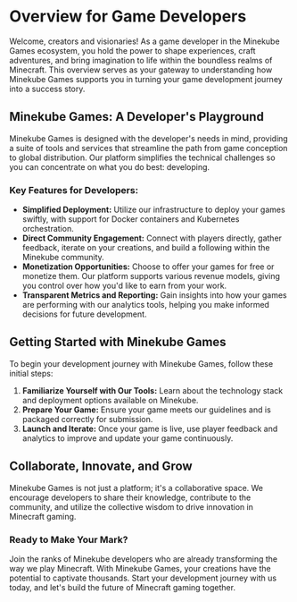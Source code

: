 # Overview for Game Developers

Welcome, creators and visionaries! As a game developer in the Minekube Games ecosystem, you hold the power to shape experiences, craft adventures, and bring imagination to life within the boundless realms of Minecraft. This overview serves as your gateway to understanding how Minekube Games supports you in turning your game development journey into a success story.

## Minekube Games: A Developer's Playground

Minekube Games is designed with the developer's needs in mind, providing a suite of tools and services that streamline the path from game conception to global distribution. Our platform simplifies the technical challenges so you can concentrate on what you do best: developing.

### Key Features for Developers:

- **Simplified Deployment:** Utilize our infrastructure to deploy your games swiftly, with support for Docker containers and Kubernetes orchestration.
- **Direct Community Engagement:** Connect with players directly, gather feedback, iterate on your creations, and build a following within the Minekube community.
- **Monetization Opportunities:** Choose to offer your games for free or monetize them. Our platform supports various revenue models, giving you control over how you'd like to earn from your work.
- **Transparent Metrics and Reporting:** Gain insights into how your games are performing with our analytics tools, helping you make informed decisions for future development.

## Getting Started with Minekube Games

To begin your development journey with Minekube Games, follow these initial steps:

1. **Familiarize Yourself with Our Tools:** Learn about the technology stack and deployment options available on Minekube.
2. **Prepare Your Game:** Ensure your game meets our guidelines and is packaged correctly for submission.
3. **Launch and Iterate:** Once your game is live, use player feedback and analytics to improve and update your game continuously.

## Collaborate, Innovate, and Grow

Minekube Games is not just a platform; it's a collaborative space. We encourage developers to share their knowledge, contribute to the community, and utilize the collective wisdom to drive innovation in Minecraft gaming.

### Ready to Make Your Mark?

Join the ranks of Minekube developers who are already transforming the way we play Minecraft. With Minekube Games, your creations have the potential to captivate thousands. Start your development journey with us today, and let's build the future of Minecraft gaming together.